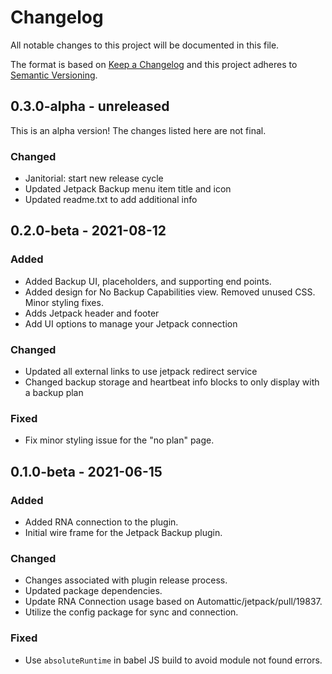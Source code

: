 # Changelog

All notable changes to this project will be documented in this file.

The format is based on [Keep a Changelog](https://keepachangelog.com/en/1.0.0/)
and this project adheres to [Semantic Versioning](https://semver.org/spec/v2.0.0.html).

## 0.3.0-alpha - unreleased

This is an alpha version! The changes listed here are not final.

### Changed
- Janitorial: start new release cycle
- Updated Jetpack Backup menu item title and icon
- Updated readme.txt to add additional info

## 0.2.0-beta - 2021-08-12
### Added
- Added Backup UI, placeholders, and supporting end points.
- Added design for No Backup Capabilities view. Removed unused CSS. Minor styling fixes.
- Adds Jetpack header and footer
- Add UI options to manage your Jetpack connection

### Changed
- Updated all external links to use jetpack redirect service
- Changed backup storage and heartbeat info blocks to only display with a backup plan

### Fixed
- Fix minor styling issue for the "no plan" page.

## 0.1.0-beta - 2021-06-15
### Added
- Added RNA connection to the plugin.
- Initial wire frame for the Jetpack Backup plugin.

### Changed
- Changes associated with plugin release process.
- Updated package dependencies.
- Update RNA Connection usage based on Automattic/jetpack/pull/19837.
- Utilize the config package for sync and connection.

### Fixed
- Use `absoluteRuntime` in babel JS build to avoid module not found errors.
